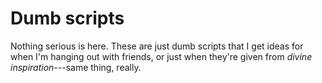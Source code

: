 # Dumb scripts

Nothing serious is here. These are just dumb scripts that I get ideas for
when I'm hanging out with friends, or just when they're given from *divine
inspiration*---same thing, really.
